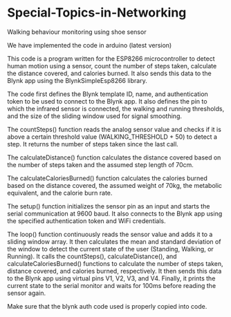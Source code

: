 # Special-Topics-in-Networking
Walking behaviour monitoring using shoe sensor

We have implemented the code in arduino (latest version)

This code is a program written for the ESP8266 microcontroller to detect human motion using a sensor, count the number of steps taken, calculate the distance covered, and calories burned. It also sends this data to the Blynk app using the BlynkSimpleEsp8266 library.

The code first defines the Blynk template ID, name, and authentication token to be used to connect to the Blynk app. It also defines the pin to which the infrared sensor is connected, the walking and running thresholds, and the size of the sliding window used for signal smoothing.

The countSteps() function reads the analog sensor value and checks if it is above a certain threshold value (WALKING_THRESHOLD + 50) to detect a step. It returns the number of steps taken since the last call.

The calculateDistance() function calculates the distance covered based on the number of steps taken and the assumed step length of 70cm.

The calculateCaloriesBurned() function calculates the calories burned based on the distance covered, the assumed weight of 70kg, the metabolic equivalent, and the calorie burn rate.

The setup() function initializes the sensor pin as an input and starts the serial communication at 9600 baud. It also connects to the Blynk app using the specified authentication token and WiFi credentials.

The loop() function continuously reads the sensor value and adds it to a sliding window array. It then calculates the mean and standard deviation of the window to detect the current state of the user (Standing, Walking, or Running). It calls the countSteps(), calculateDistance(), and calculateCaloriesBurned() functions to calculate the number of steps taken, distance covered, and calories burned, respectively. It then sends this data to the Blynk app using virtual pins V1, V2, V3, and V4. Finally, it prints the current state to the serial monitor and waits for 100ms before reading the sensor again.

Make sure that the blynk auth code used is properly copied into code.
